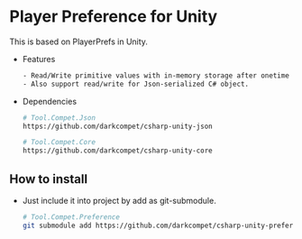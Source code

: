 # Player Preference for Unity

This is based on PlayerPrefs in Unity.

- Features

	```bash
	- Read/Write primitive values with in-memory storage after onetime first-load from disk.
	- Also support read/write for Json-serialized C# object.
	```

- Dependencies

	```bash
	# Tool.Compet.Json
	https://github.com/darkcompet/csharp-unity-json

	# Tool.Compet.Core
	https://github.com/darkcompet/csharp-unity-core
	```


## How to install

- Just include it into project by add as git-submodule.
	
	```bash
	# Tool.Compet.Preference
	git submodule add https://github.com/darkcompet/csharp-unity-preference.git
	```
